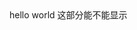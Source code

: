 <html> 
     <header> 
         <link href='dark.css'/> 
         <link href='light.css'/>
          <img href='text.JPG'/>
     </header> 
     <body> 
         hello world 
     </body> 
 </html> 
这部分能不能显示
